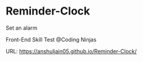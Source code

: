 # Reminder-Clock
Set an alarm

Front-End Skill Test @Coding Ninjas

URL: https://anshuljain05.github.io/Reminder-Clock/
